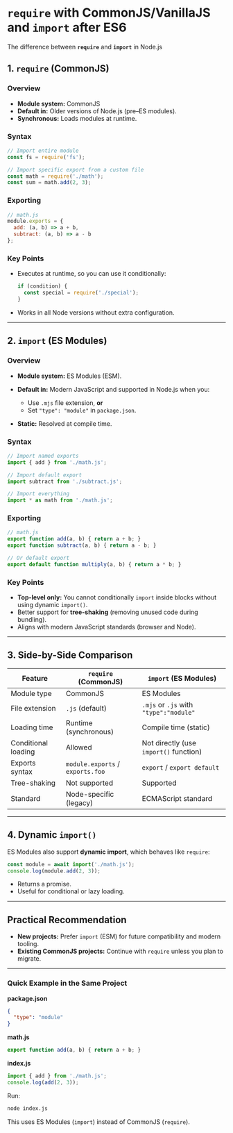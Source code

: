 # `require` with CommonJS/VanillaJS and `import` after ES6

The difference between **`require`** and **`import`** in Node.js

## 1. `require` (CommonJS)

### Overview

* **Module system:** CommonJS
* **Default in:** Older versions of Node.js (pre–ES modules).
* **Synchronous:** Loads modules at runtime.

### Syntax

```js
// Import entire module
const fs = require('fs');

// Import specific export from a custom file
const math = require('./math');
const sum = math.add(2, 3);
```

### Exporting

```js
// math.js
module.exports = {
  add: (a, b) => a + b,
  subtract: (a, b) => a - b
};
```

### Key Points

* Executes at runtime, so you can use it conditionally:

  ```js
  if (condition) {
    const special = require('./special');
  }
  ```
* Works in all Node versions without extra configuration.

---

## 2. `import` (ES Modules)

### Overview

* **Module system:** ES Modules (ESM).

* **Default in:** Modern JavaScript and supported in Node.js when you:

  * Use `.mjs` file extension, **or**
  * Set `"type": "module"` in `package.json`.

* **Static:** Resolved at compile time.

### Syntax

```js
// Import named exports
import { add } from './math.js';

// Import default export
import subtract from './subtract.js';

// Import everything
import * as math from './math.js';
```

### Exporting

```js
// math.js
export function add(a, b) { return a + b; }
export function subtract(a, b) { return a - b; }

// Or default export
export default function multiply(a, b) { return a * b; }
```

### Key Points

* **Top-level only:** You cannot conditionally `import` inside blocks without using dynamic `import()`.
* Better support for **tree-shaking** (removing unused code during bundling).
* Aligns with modern JavaScript standards (browser and Node).

---

## 3. Side-by-Side Comparison

| Feature             | `require` (CommonJS)             | `import` (ES Modules)                  |
| ------------------- | -------------------------------- | -------------------------------------- |
| Module type         | CommonJS                         | ES Modules                             |
| File extension      | `.js` (default)                  | `.mjs` or `.js` with `"type":"module"` |
| Loading time        | Runtime (synchronous)            | Compile time (static)                  |
| Conditional loading | Allowed                          | Not directly (use `import()` function) |
| Exports syntax      | `module.exports` / `exports.foo` | `export` / `export default`            |
| Tree-shaking        | Not supported                    | Supported                              |
| Standard            | Node-specific (legacy)           | ECMAScript standard                    |

---

## 4. Dynamic `import()`

ES Modules also support **dynamic import**, which behaves like `require`:

```js
const module = await import('./math.js');
console.log(module.add(2, 3));
```

* Returns a promise.
* Useful for conditional or lazy loading.

---

## Practical Recommendation

* **New projects:** Prefer `import` (ESM) for future compatibility and modern tooling.
* **Existing CommonJS projects:** Continue with `require` unless you plan to migrate.

---

### Quick Example in the Same Project

**package.json**

```json
{
  "type": "module"
}
```

**math.js**

```js
export function add(a, b) { return a + b; }
```

**index.js**

```js
import { add } from './math.js';
console.log(add(2, 3));
```

Run:

```bash
node index.js
```

This uses ES Modules (`import`) instead of CommonJS (`require`).


